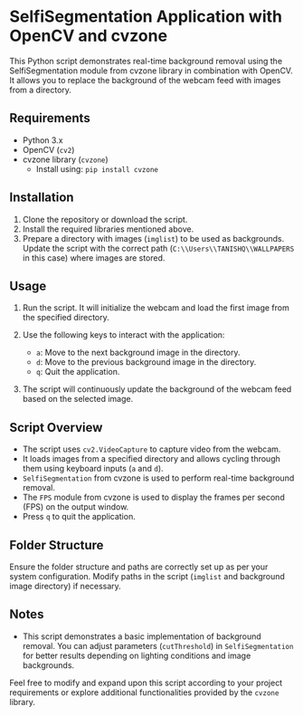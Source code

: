# SelfiSegmentation Application with OpenCV and cvzone

This Python script demonstrates real-time background removal using the SelfiSegmentation module from cvzone library in combination with OpenCV. It allows you to replace the background of the webcam feed with images from a directory.

## Requirements

- Python 3.x
- OpenCV (`cv2`)
- cvzone library (`cvzone`)
  - Install using: `pip install cvzone`

## Installation

1. Clone the repository or download the script.
2. Install the required libraries mentioned above.
3. Prepare a directory with images (`imglist`) to be used as backgrounds. Update the script with the correct path (`C:\\Users\\TANISHQ\\WALLPAPERS` in this case) where images are stored.

## Usage

1. Run the script. It will initialize the webcam and load the first image from the specified directory.
2. Use the following keys to interact with the application:
   - `a`: Move to the next background image in the directory.
   - `d`: Move to the previous background image in the directory.
   - `q`: Quit the application.
   
3. The script will continuously update the background of the webcam feed based on the selected image.

## Script Overview

- The script uses `cv2.VideoCapture` to capture video from the webcam.
- It loads images from a specified directory and allows cycling through them using keyboard inputs (`a` and `d`).
- `SelfiSegmentation` from cvzone is used to perform real-time background removal.
- The `FPS` module from cvzone is used to display the frames per second (FPS) on the output window.
- Press `q` to quit the application.

## Folder Structure

Ensure the folder structure and paths are correctly set up as per your system configuration. Modify paths in the script (`imglist` and background image directory) if necessary.

## Notes

- This script demonstrates a basic implementation of background removal. You can adjust parameters (`cutThreshold`) in `SelfiSegmentation` for better results depending on lighting conditions and image backgrounds.

Feel free to modify and expand upon this script according to your project requirements or explore additional functionalities provided by the `cvzone` library.

